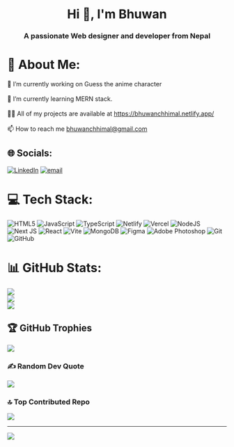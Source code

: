 <h1 align="center">Hi 👋, I'm Bhuwan</h1>
<h3 align="center">A passionate Web designer and developer from Nepal</h3>

# 💫 About Me:
 🔭 I’m currently working on Guess the anime character<br><br>🌱 I’m currently learning MERN stack.<br><br>👨‍💻 All of my projects are available at https://bhuwanchhimal.netlify.app/<br><br>📫 How to reach me bhuwanchhimal@gmail.com


## 🌐 Socials:
[![LinkedIn](https://img.shields.io/badge/LinkedIn-%230077B5.svg?logo=linkedin&logoColor=white)](https://linkedin.com/in/bhuwanchhimal) [![email](https://img.shields.io/badge/Email-D14836?logo=gmail&logoColor=white)](mailto:bhuwanchhimal@gmail.com) 

# 💻 Tech Stack:
![HTML5](https://img.shields.io/badge/html5-%23E34F26.svg?style=for-the-badge&logo=html5&logoColor=white) ![JavaScript](https://img.shields.io/badge/javascript-%23323330.svg?style=for-the-badge&logo=javascript&logoColor=%23F7DF1E) ![TypeScript](https://img.shields.io/badge/typescript-%23007ACC.svg?style=for-the-badge&logo=typescript&logoColor=white) ![Netlify](https://img.shields.io/badge/netlify-%23000000.svg?style=for-the-badge&logo=netlify&logoColor=#00C7B7) ![Vercel](https://img.shields.io/badge/vercel-%23000000.svg?style=for-the-badge&logo=vercel&logoColor=white) ![NodeJS](https://img.shields.io/badge/node.js-6DA55F?style=for-the-badge&logo=node.js&logoColor=white) ![Next JS](https://img.shields.io/badge/Next-black?style=for-the-badge&logo=next.js&logoColor=white) ![React](https://img.shields.io/badge/react-%2320232a.svg?style=for-the-badge&logo=react&logoColor=%2361DAFB) ![Vite](https://img.shields.io/badge/vite-%23646CFF.svg?style=for-the-badge&logo=vite&logoColor=white) ![MongoDB](https://img.shields.io/badge/MongoDB-%234ea94b.svg?style=for-the-badge&logo=mongodb&logoColor=white) ![Figma](https://img.shields.io/badge/figma-%23F24E1E.svg?style=for-the-badge&logo=figma&logoColor=white) ![Adobe Photoshop](https://img.shields.io/badge/adobe%20photoshop-%2331A8FF.svg?style=for-the-badge&logo=adobe%20photoshop&logoColor=white) ![Git](https://img.shields.io/badge/git-%23F05033.svg?style=for-the-badge&logo=git&logoColor=white) ![GitHub](https://img.shields.io/badge/github-%23121011.svg?style=for-the-badge&logo=github&logoColor=white)
# 📊 GitHub Stats:
![](https://github-readme-stats.vercel.app/api?username=BhuwanChhimal&theme=github_dark&hide_border=false&include_all_commits=false&count_private=false)<br/>
![](https://github-readme-streak-stats.herokuapp.com/?user=BhuwanChhimal&theme=github_dark&hide_border=false)<br/>
![](https://github-readme-stats.vercel.app/api/top-langs/?username=BhuwanChhimal&theme=github_dark&hide_border=false&include_all_commits=false&count_private=false&layout=compact)

## 🏆 GitHub Trophies
![](https://github-profile-trophy.vercel.app/?username=BhuwanChhimal&theme=tokyonight&no-frame=false&no-bg=true&margin-w=4)

### ✍️ Random Dev Quote
![](https://quotes-github-readme.vercel.app/api?type=horizontal&theme=tokyonight)

### 🔝 Top Contributed Repo
![](https://github-contributor-stats.vercel.app/api?username=BhuwanChhimal&limit=5&theme=dark&combine_all_yearly_contributions=true)

---
[![](https://visitcount.itsvg.in/api?id=BhuwanChhimal&icon=0&color=1)](https://visitcount.itsvg.in)

<!-- Proudly created with GPRM ( https://gprm.itsvg.in ) -->
